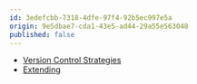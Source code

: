 ```yaml
---
id: 3edefcbb-7318-4dfe-97f4-92b5ec997e5a
origin: 9e5dbae7-cda1-43e5-ad44-29a55e563048
published: false
---
```

* [Version Control Strategies](/v2.2/knowledge-base/version-control-strategies)
* [Extending](/v2.2/extending)